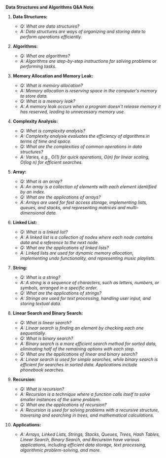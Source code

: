 **Data Structures and Algorithms Q&A Note**

1. **Data Structures:**

    - _Q: What are data structures?_
    - _A: Data structures are ways of organizing and storing data to perform operations efficiently._

2. **Algorithms:**

    - _Q: What are algorithms?_
    - _A: Algorithms are step-by-step instructions for solving problems or performing tasks._

3. **Memory Allocation and Memory Leak:**

    - _Q: What is memory allocation?_
    - _A: Memory allocation is reserving space in the computer's memory to store data._
    - _Q: What is a memory leak?_
    - _A: A memory leak occurs when a program doesn't release memory it has reserved, leading to unnecessary memory use._

4. **Complexity Analysis:**

    - _Q: What is complexity analysis?_
    - _A: Complexity analysis evaluates the efficiency of algorithms in terms of time and space._
    - _Q: What are the complexities of common operations in data structures?_
    - _A: Varies, e.g., O(1) for quick operations, O(n) for linear scaling, O(log n) for efficient searches._

5. **Array:**

    - _Q: What is an array?_
    - _A: An array is a collection of elements with each element identified by an index._
    - _Q: What are the applications of arrays?_
    - _A: Arrays are used for fast access storage, implementing lists, queues, and stacks, and representing matrices and multi-dimensional data._

6. **Linked List:**

    - _Q: What is a linked list?_
    - _A: A linked list is a collection of nodes where each node contains data and a reference to the next node._
    - _Q: What are the applications of linked lists?_
    - _A: Linked lists are used for dynamic memory allocation, implementing undo functionality, and representing music playlists._

7. **String:**

    - _Q: What is a string?_
    - _A: A string is a sequence of characters, such as letters, numbers, or symbols, arranged in a specific order._
    - _Q: What are the applications of strings?_
    - _A: Strings are used for text processing, handling user input, and storing textual data._

8. **Linear Search and Binary Search:**

    - _Q: What is linear search?_
    - _A: Linear search is finding an element by checking each one sequentially._
    - _Q: What is binary search?_
    - _A: Binary search is a more efficient search method for sorted data, eliminating half of the remaining options with each step._
    - _Q: What are the applications of linear and binary search?_
    - _A: Linear search is used for simple searches, while binary search is efficient for searches in sorted data. Applications include phonebook searches._

9. **Recursion:**

    - _Q: What is recursion?_
    - _A: Recursion is a technique where a function calls itself to solve smaller instances of the same problem._
    - _Q: What are the applications of recursion?_
    - _A: Recursion is used for solving problems with a recursive structure, traversing and searching in trees, and mathematical calculations._

10. **Applications:**
    - _A: Arrays, Linked Lists, Strings, Stacks, Queues, Trees, Hash Tables, Linear Search, Binary Search, and Recursion have various applications, including efficient data storage, text processing, algorithmic problem-solving, and more._

